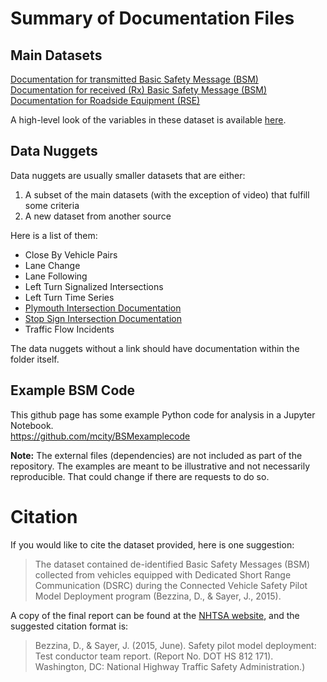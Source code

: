 # Summary of Documentation Files
## Main Datasets
[Documentation for transmitted Basic Safety Message (BSM)](BSMdocumentation.md)  
[Documentation for received (Rx) Basic Safety Message (BSM)](BSMRxdocumentation.md)  
[Documentation for Roadside Equipment (RSE)](RSEdocumentation.md)

A high-level look of the variables in these dataset is available [here](http://www-personal.umich.edu/~scunchen/Mcity/tree/).

## Data Nuggets
Data nuggets are usually smaller datasets that are either:
1. A subset of the main datasets (with the exception of video) that fulfill some criteria
2. A new dataset from another source

Here is a list of them:
- Close By Vehicle Pairs
- Lane Change
- Lane Following
- Left Turn Signalized Intersections
- Left Turn Time Series
- [Plymouth Intersection Documentation](PlymouthIntersection.md) 
- [Stop Sign Intersection Documentation](StopSignIntersection.md)
- Traffic Flow Incidents

The data nuggets without a link should have documentation within the folder itself.

## Example BSM Code
This github page has some example Python code for analysis in a Jupyter Notebook.  
https://github.com/mcity/BSMexamplecode

**Note:** The external files (dependencies) are not included as part of the repository. The examples are meant to be illustrative and not necessarily reproducible. That could change if there are requests to do so.

# Citation
If you would like to cite the dataset provided, here is one suggestion:  
> The dataset contained de-identified Basic Safety Messages (BSM) collected from vehicles equipped with Dedicated Short Range Communication (DSRC) during the Connected Vehicle Safety Pilot Model Deployment program (Bezzina, D., & Sayer, J., 2015).

A copy of the final report can be found at the [NHTSA website](https://www.nhtsa.gov/sites/nhtsa.dot.gov/files/812171-safetypilotmodeldeploydeltestcondrtmrep.pdf), and the suggested citation format is:
> Bezzina, D., & Sayer, J. (2015, June). Safety pilot model deployment: Test conductor team report. (Report No. DOT HS 812 171). Washington, DC: National Highway Traffic Safety Administration.)
